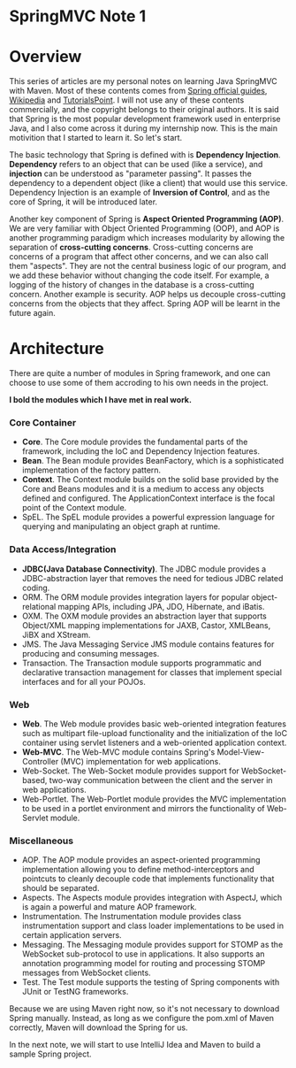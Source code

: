 # SpringMVC Note 1

# Overview

<p>This series of articles are my personal notes on learning Java SpringMVC with Maven. Most of these contents comes from <a href="https://spring.io/guides">Spring official guides</a>, <a href="https://en.wikipedia.org/wiki/Main_Page">Wikipedia</a> and <a href="https://www.tutorialspoint.com/spring/index.htm">TutorialsPoint</a>. I will not use any of these contents commercially, and the copyright belongs to their original authors. It is said that Spring is the most popular development framework used in enterprise Java, and I also come across it during my internship now. This is the main motivition that I started to learn it. So let's start.</p>

<p>The basic technology that Spring is defined with is <b>Dependency Injection</b>. <b>Dependency</b> refers to an object that can be used (like a service), and <b>injection</b> can be understood as "parameter passing". It passes the dependency to a dependent object (like a client) that would use this service. Dependency Injection is an example of <b>Inversion of Control</b>, and as the core of Spring, it will be introduced later.</p>

<p>Another key component of Spring is <b>Aspect Oriented Programming (AOP)</b>. We are very familiar with Object Oriented Programming (OOP), and AOP is another programming paradigm which increases modularity by allowing the separation of <b>cross-cutting concerns</b>. Cross-cutting concerns are concerns of a program that affect other concerns, and we can also call them "aspects". They are not the central business logic of our program, and we add these behavior without changing the code itself. For example, a logging of the history of changes in the database is a cross-cutting concern. Another example is security. AOP helps us decouple cross-cutting concerns from the objects that they affect. Spring AOP will be learnt in the future again.</p>

<h1>Architecture</h1>
There are quite a number of modules in Spring framework, and one can choose to use some of them accroding to his own needs in the project.

<b>I bold the modules which I have met in real work.</b>

<h3>Core Container</h3>
<ul>
	<li><b>Core</b>. The Core module provides the fundamental parts of the framework, including the IoC and Dependency Injection features.</li>
	<li><b>Bean</b>. The Bean module provides BeanFactory, which is a sophisticated implementation of the factory pattern.</li>
	<li><b>Context</b>. The Context module builds on the solid base provided by the Core and Beans modules and it is a medium to access any objects defined and configured. The ApplicationContext interface is the focal point of the Context module.</li>
	<li>SpEL. The SpEL module provides a powerful expression language for querying and manipulating an object graph at runtime.</li>
</ul>

<h3>Data Access/Integration</h3>
<ul>
	<li><b>JDBC(Java Database Connectivity)</b>. The JDBC module provides a JDBC-abstraction layer that removes the need for tedious JDBC related coding.</li>
	<li>ORM. The ORM module provides integration layers for popular object-relational mapping APIs, including JPA, JDO, Hibernate, and iBatis.</li>
	<li>OXM. The OXM module provides an abstraction layer that supports Object/XML mapping implementations for JAXB, Castor, XMLBeans, JiBX and XStream.</li>
	<li>JMS. The Java Messaging Service JMS module contains features for producing and consuming messages.</li>
	<li>Transaction. The Transaction module supports programmatic and declarative transaction management for classes that implement special interfaces and for all your POJOs.</li>
</ul>

<h3>Web</h3>
<ul>
	<li><b>Web</b>. The Web module provides basic web-oriented integration features such as multipart file-upload functionality and the initialization of the IoC container using servlet listeners and a web-oriented application context.</li>
	<li><b>Web-MVC</b>. The Web-MVC module contains Spring's Model-View-Controller (MVC) implementation for web applications.</li>
	<li>Web-Socket. The Web-Socket module provides support for WebSocket-based, two-way communication between the client and the server in web applications.</li>
	<li>Web-Portlet. The Web-Portlet module provides the MVC implementation to be used in a portlet environment and mirrors the functionality of Web-Servlet module.</li>
</ul>

<h3>Miscellaneous</h3>
<ul>
	<li>AOP. The AOP module provides an aspect-oriented programming implementation allowing you to define method-interceptors and pointcuts to cleanly decouple code that implements functionality that should be separated.</li>
	<li>Aspects. The Aspects module provides integration with AspectJ, which is again a powerful and mature AOP framework.</li>
	<li>Instrumentation. The Instrumentation module provides class instrumentation support and class loader implementations to be used in certain application servers.</li>
	<li>Messaging. The Messaging module provides support for STOMP as the WebSocket sub-protocol to use in applications. It also supports an annotation programming model for routing and processing STOMP messages from WebSocket clients.
	<li>Test. The Test module supports the testing of Spring components with JUnit or TestNG frameworks.</li>
</li>
</ul>

<p>Because we are using Maven right now, so it's not necessary to download Spring manually. Instead, as long as we configure the pom.xml of Maven correctly, Maven will download the Spring for us.</p>

<p>In the next note, we will start to use IntelliJ Idea and Maven to build a sample Spring project.</p>
